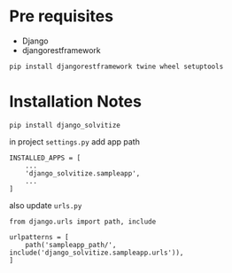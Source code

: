 # Pre requisites

- Django
- djangorestframework

`pip install djangorestframework twine wheel setuptools`

# Installation Notes

`pip install django_solvitize`


in project `settings.py` add app path
```
INSTALLED_APPS = [
    ...
    'django_solvitize.sampleapp',
    ...
]
```

also update `urls.py`

```
from django.urls import path, include

urlpatterns = [
    path('sampleapp_path/', include('django_solvitize.sampleapp.urls')), 
]
```



